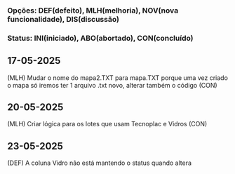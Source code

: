 ### Opções: DEF(defeito), MLH(melhoria), NOV(nova funcionalidade), DIS(discussão)
### Status: INI(iniciado), ABO(abortado), CON(concluído)
## 17-05-2025
(MLH) Mudar o nome do mapa2.TXT para mapa.TXT porque uma vez criado o mapa só iremos ter 1 arquivo .txt novo, alterar também o código (CON)

## 20-05-2025
(MLH) Criar lógica para os lotes que usam Tecnoplac e Vidros (CON)

## 23-05-2025
(DEF) A coluna Vidro não está mantendo o status quando altera
